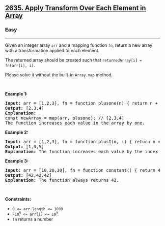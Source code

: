 <h2><a href="https://leetcode.com/problems/apply-transform-over-each-element-in-array/">2635. Apply Transform Over Each Element in Array</a></h2><h3>Easy</h3><hr><div><p>Given an integer array&nbsp;<code>arr</code>&nbsp;and a mapping function&nbsp;<code>fn</code>, return&nbsp;a new array with a transformation applied to each element.</p>

<p>The returned array should be created such that&nbsp;<code>returnedArray[i] = fn(arr[i], i)</code>.</p>

<p>Please solve it without the built-in <code>Array.map</code> method.</p>

<p>&nbsp;</p>
<p><strong class="example">Example 1:</strong></p>

<pre style="position: relative;"><strong>Input:</strong> arr = [1,2,3], fn = function plusone(n) { return n + 1; }
<strong>Output:</strong> [2,3,4]
<strong>Explanation:</strong>
const newArray = map(arr, plusone); // [2,3,4]
The function increases each value in the array by one. 
<div class="open_grepper_editor" title="Edit &amp; Save To Grepper"></div></pre>

<p><strong class="example">Example 2:</strong></p>

<pre style="position: relative;"><strong>Input:</strong> arr = [1,2,3], fn = function plusI(n, i) { return n + i; }
<strong>Output:</strong> [1,3,5]
<strong>Explanation:</strong> The function increases each value by the index it resides in.
<div class="open_grepper_editor" title="Edit &amp; Save To Grepper"></div></pre>

<p><strong class="example">Example 3:</strong></p>

<pre style="position: relative;"><strong>Input:</strong> arr = [10,20,30], fn = function constant() { return 42; }
<strong>Output:</strong> [42,42,42]
<strong>Explanation:</strong> The function always returns 42.
<div class="open_grepper_editor" title="Edit &amp; Save To Grepper"></div></pre>

<p>&nbsp;</p>
<p><strong>Constraints:</strong></p>

<ul>
	<li><code>0 &lt;= arr.length &lt;= 1000</code></li>
	<li><code><font face="monospace">-10<sup>9</sup>&nbsp;&lt;= arr[i] &lt;= 10<sup>9</sup></font></code></li>
	<li><code>fn</code> returns a number</li>
</ul>
</div>